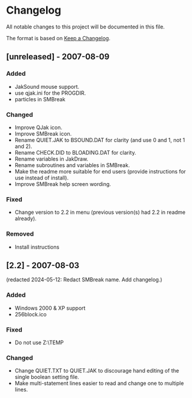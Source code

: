 # Changelog

All notable changes to this project will be documented in this file.

The format is based on [Keep a Changelog](https://keepachangelog.com/en/1.1.0/).

## [unreleased] - 2007-08-09
### Added
- JakSound mouse support.
- use qjak.ini for the PROGDIR.
- particles in SMBreak

### Changed
- Improve QJak icon.
- Improve SMBreak icon.
- Rename QUIET.JAK to BSOUND.DAT for clarity (and use 0 and 1, not 1 and 2).
- Rename CHECK.DID to BLOADING.DAT for clarity.
- Rename variables in JakDraw.
- Rename subroutines and variables in SMBreak.
- Make the readme more suitable for end users (provide instructions for use instead of install).
- Improve SMBreak help screen wording.

### Fixed
- Change version to 2.2 in menu (previous version(s) had 2.2 in readme already).

### Removed
- Install instructions


## [2.2] - 2007-08-03
(redacted 2024-05-12: Redact SMBreak name. Add changelog.)

### Added
- Windows 2000 & XP support
- 256block.ico

### Fixed
- Do not use Z:\TEMP

### Changed
- Change QUIET.TXT to QUIET.JAK to discourage hand editing of the single boolean setting file.
- Make multi-statement lines easier to read and change one to multiple lines.

